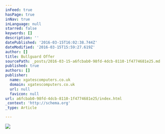 ```yaml
---
inFeed: true
hasPage: true
inNav: true
inLanguage: null
starred: false
keywords: []
description: ''
datePublished: '2016-03-15T16:02:38.744Z'
dateModified: '2016-03-15T15:59:27.619Z'
author: []
title: Bullguard Offer
sourcePath: _posts/2016-03-15-a6fcbab0-98fd-4dcb-8110-1f4774681e25.md
published: true
authors: []
publisher:
  name: xgatescomputers.co.uk
  domain: xgatescomputers.co.uk
  url: null
  favicon: null
url: a6fcbab0-98fd-4dcb-8110-1f4774681e25/index.html
_context: 'http://schema.org'
_type: Article

---
```

![](http://xgatescomputers.co.uk/images/banners/bullguard%2040.jpg)